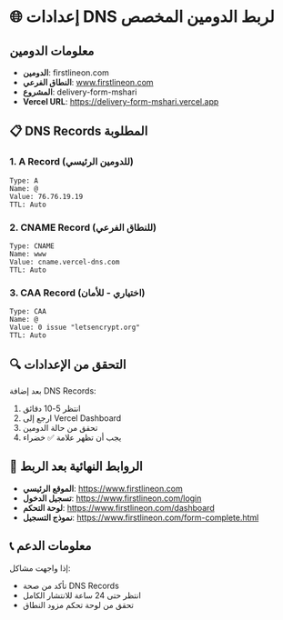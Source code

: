 # 🌐 إعدادات DNS لربط الدومين المخصص

## معلومات الدومين
- **الدومين**: firstlineon.com
- **النطاق الفرعي**: www.firstlineon.com  
- **المشروع**: delivery-form-mshari
- **Vercel URL**: https://delivery-form-mshari.vercel.app

## 📋 DNS Records المطلوبة

### 1. A Record (للدومين الرئيسي)
```
Type: A
Name: @
Value: 76.76.19.19
TTL: Auto
```

### 2. CNAME Record (للنطاق الفرعي)
```
Type: CNAME  
Name: www
Value: cname.vercel-dns.com
TTL: Auto
```

### 3. CAA Record (اختياري - للأمان)
```
Type: CAA
Name: @
Value: 0 issue "letsencrypt.org"
TTL: Auto
```

## 🔍 التحقق من الإعدادات

بعد إضافة DNS Records:

1. انتظر 5-10 دقائق
2. ارجع إلى Vercel Dashboard
3. تحقق من حالة الدومين
4. يجب أن تظهر علامة ✅ خضراء

## 🌟 الروابط النهائية بعد الربط

- **الموقع الرئيسي**: https://www.firstlineon.com
- **تسجيل الدخول**: https://www.firstlineon.com/login
- **لوحة التحكم**: https://www.firstlineon.com/dashboard  
- **نموذج التسجيل**: https://www.firstlineon.com/form-complete.html

## 📞 معلومات الدعم

إذا واجهت مشاكل:
- تأكد من صحة DNS Records
- انتظر حتى 24 ساعة للانتشار الكامل
- تحقق من لوحة تحكم مزود النطاق
